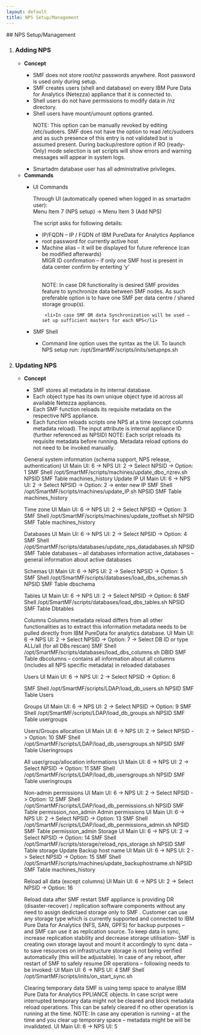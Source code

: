 ```yaml
---
layout: default
title: NPS Setup/Management
---
```

<div id="npssetup1"></div>
## NPS Setup/Management

<ol> 
  <li><h3>Adding NPS</h3></li> 
  <ul>
  <li> <b>Concept</b></li>
  <ul>
      <li>SMF does not store root/nz passwords anywhere. Root password is used only during setup.</li>
      <li>SMF creates users (shell and database) on every IBM Pure Data for Analytics (Netezza) appliance that it is connected to. </li>
      <li>Shell users do not have permissions to modify data in /nz directory. </li>
      <li>Shell users have mount/umount options granted. </li>
  
NOTE: This option can be manually revoked by editing /etc/sudoers. SMF does not have the option to read /etc/sudoers and as such    presence of this entry is not validated but is assumed present. During backup/restore option if RO (ready-Only) mode selection is set scripts will show errors and warning messages will appear in system logs.

  <li>Smartadm database user has all administrative privileges. </li>

  </ul>

  <li><b>Commands</b></li>
  <ul>
  <li>UI Commands</li>

  Through UI (automatically opened when logged in as smartadm user): <br> 
  Menu Item 7 (NPS setup) -> Menu Item 3 (Add NPS)
  
  The script asks for following details:
  <ul>
    <li>IP/FQDN – IP / FQDN of IBM PureData for Analytics Appliance  </li>
     <li>root password for currently active host </li>
     <li>Machine alias – it will be displayed for future reference (can be modified afterwards)</li>
     MIGR ID confirmation – if only one SMF host is present in data center confirm by enterting ‘y’
  
 <br>NOTE: In case DR functionality is desired SMF provides feature to synchronize data between SMF nodes. As such preferable option is to have one SMF per data centre / shared storage group(s). 
 
     <li>In case SMF DR data Synchronization will be used – set up sufficient masters for each NPS</li>
  </ul>
<li>SMF Shell</li>
<ul> <li>Command line option uses the syntax as the UI. To launch NPS setup run: /opt/SmartMF/scripts/inits/setupnps.sh</li>
  </ul>
</ul>
</ul>
 <li><h3>Updating NPS</h3></li>
 <ul>
  <li> <b>Concept</b></li>
  <ul>
  <li>SMF stores all metadata in its internal database. 
  <li>Each object type has its own unique object type id across all available Netezza appliances. 
  <li>Each SMF function reloads its requisite metadata on the respective NPS appliance.  
  <li>Each function reloads scripts one NPS at a time (except columns metadata reload). The input attribute is internal appliance ID (further referenced as NPSID)
  NOTE: Each script reloads its requisite metadata before running. Metadata reload options do not need to be invoked manually.
   </ul>
   </ul>
   </ul>
<ol>

General system information (schema support, NPS release, authentication)
UI
Main UI: 6 -> NPS UI: 2 -> Select NPSID -> Option: 1
SMF Shell
/opt/SmartMF/scripts/machines/update_dbo_nzrev.sh NPSID
SMF Table
machines_history
Update IP
UI
Main UI: 6 -> NPS UI: 2 -> Select NPSID -> Option: 2 -> enter new IP
SMF Shell
/opt/SmartMF/scripts/machines/update_IP.sh NPSID
SMF Table
machines_history

Time zone
UI
Main UI: 6 -> NPS UI: 2 -> Select NPSID -> Option: 3
SMF Shell
/opt/SmartMF/scripts/machines/update_tzoffset.sh NPSID
SMF Table
machines_history


Databases 
UI
Main UI: 6 -> NPS UI: 2 -> Select NPSID -> Option: 4
SMF Shell
/opt/SmartMF/scripts/databases/update_nps_datadabases.sh NPSID
SMF Table
databases – all databases information
active_databases – general information about active databases

Schemas
UI
Main UI: 6 -> NPS UI: 2 -> Select NPSID -> Option: 5
SMF Shell
/opt/SmartMF/scripts/databases/load_dbs_schemas.sh NPSID
SMF Table
dbschema

Tables
UI
Main UI: 6 -> NPS UI: 2 -> Select NPSID -> Option: 6
SMF Shell
/opt/SmartMF/scripts/databases/load_dbs_tables.sh NPSID
SMF Table
Dbtables

Columns
Columns metadata reload differs from all other functionalities as to extract this information metadata needs to be pulled directly from IBM PureData for analytics database. 
UI
Main UI: 6 -> NPS UI: 2 -> Select NPSID -> Option: 7 -> Select DB ID or type ALL/all (for all DBs rescan)
SMF Shell
/opt/SmartMF/scripts/databases/load_dbs_columns.sh DBID
SMF Table
dbcolumns – contains all information about all columns (includes all NPS specific metadata) in reloaded databases

Users
UI
Main UI: 6 -> NPS UI: 2 -> Select NPSID -> Option: 8

SMF Shell
/opt/SmartMF/scripts/LDAP/load_db_users.sh NPSID
SMF Table
Users

Groups
UI
Main UI: 6 -> NPS UI: 2 -> Select NPSID -> Option: 9
SMF Shell
/opt/SmartMF/scripts/LDAP/load_db_groups.sh NPSID
SMF Table
usergroups

Users/Groups allocation
UI
Main UI: 6 -> NPS UI: 2 -> Select NPSID -> Option: 10
SMF Shell
/opt/SmartMF/scripts/LDAP/load_db_usersgroups.sh NPSID
SMF Table
Useringroups

All user/group/allocation informations
UI
Main UI: 6 -> NPS UI: 2 -> Select NPSID -> Option: 11
SMF Shell
/opt/SmartMF/scripts/LDAP/load_db_usersgroups.sh NPSID
SMF Table
useringroups

Non-admin permissions
UI
Main UI: 6 -> NPS UI: 2 -> Select NPSID -> Option: 12
SMF Shell
/opt/SmartMF/scripts/LDAP/load_db_permissions.sh NPSID
SMF Table
permission_non_admin
Admin permissions
UI
Main UI: 6 -> NPS UI: 2 -> Select NPSID -> Option: 13
SMF Shell
/opt/SmartMF/scripts/LDAP/load_db_permissions_admin.sh NPSID
SMF Table
permission_admin
Storage
UI
Main UI: 6 -> NPS UI: 2 -> Select NPSID -> Option: 14
SMF Shell
/opt/SmartMF/scripts/storage/reload_nps_storage.sh NPSID
SMF Table
storage
Update Backup host name
UI
Main UI: 6 -> NPS UI: 2 -> Select NPSID -> Option: 15
SMF Shell
/opt/SmartMF/scripts/machines/update_backuphostname.sh NPSID
SMF Table
machines_history

Reload all data (except columns)
UI
Main UI: 6 -> NPS UI: 2 -> Select NPSID -> Option: 16

Reload data after SMF restart
SMF appliance is providing DR (disaster-recover) / replication software components without any need to assign dedictaed storage only to SMF . Customer can use any storage type which is currently supported and connected to IBM Pure Data for Analytics (NFS, SAN, GPFS) for backup purposes – and SMF can use it as replication source. 
To keep data in sync, increase replication stability and decrease storage utilisation– SMF is creating own storage layout and mount it accordingly to sync data – to save resources on infrastructure storage is not being verified automatically (this will be adjustable). 
In case of any reboot, after restart of SMF  to safely resume DR operations – following needs to be invoked:
UI
Main UI: 6 -> NPS UI: 4
SMF Shell
/opt/SmartMF/scripts/inits/on_start_sync.sh

Clearing temporary data
SMF is using temp space to analyse IBM Pure Data for Analytics PPLIANCE objects. In case script were interrupted temporary data might not be cleared and block metadata reload operations. This can be safely cleared if no other operation is running at the time. 
NOTE: In case any operation is running – at the time and you clear up temporary space – metadata might be will be invalidated. 
UI
Main UI: 6 -> NPS UI: 5
